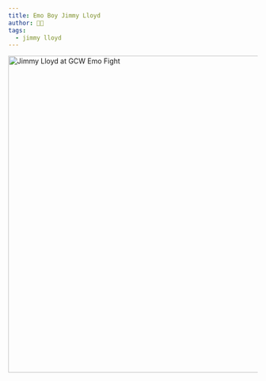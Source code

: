 ```yaml
---
title: Emo Boy Jimmy Lloyd
author: 😶‍🌫️
tags: 
  - jimmy lloyd
---
```

<img src="/assets/2021-09-23-emo-boy-vert.jpg" alt="Jimmy Lloyd at GCW Emo Fight" width="640">